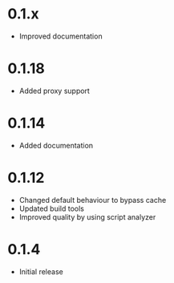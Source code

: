 # 0.1.x

- Improved documentation

# 0.1.18

- Added proxy support

# 0.1.14

- Added documentation

# 0.1.12

- Changed default behaviour to bypass cache
- Updated build tools
- Improved quality by using script analyzer

# 0.1.4

- Initial release